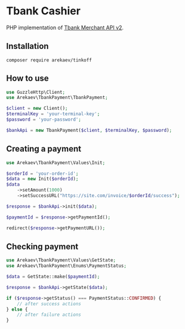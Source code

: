 # Tbank Cashier

PHP implementation of [Tbank Merchant API v2](https://www.tbank.ru/kassa/develop/).

## Installation

```
composer require arekaev/tinkoff
```

## How to use

```php
use GuzzleHttp\Client;
use Arekaev\TbankPayment\TbankPayment;

$client = new Client();
$terminalKey = 'your-terminal-key';
$password = 'your-password';

$bankApi = new TbankPayment($client, $terminalKey, $password);
```

## Creating a payment

```php
use Arekaev\TbankPayment\Values\Init;

$orderId = 'your-order-id';
$data = new Init($orderId);
$data
    ->setAmount(1000)
    ->setSuccessURL("https://site.com/invoice/$orderId/success");

$response = $bankApi->init($data);

$paymentId = $response->getPaymentId();

redirect($response->getPaymentURL());

```

## Checking payment

```php
use Arekaev\TbankPayment\Values\GetState;
use Arekaev\TbankPayment\Enums\PaymentStatus;

$data = GetState::make($paymentId);

$response = $bankApi->getState($data);

if ($response->getStatus() === PaymentStatus::CONFIRMED) {
    // after success actions
} else {
    // after failure actions
}
```
